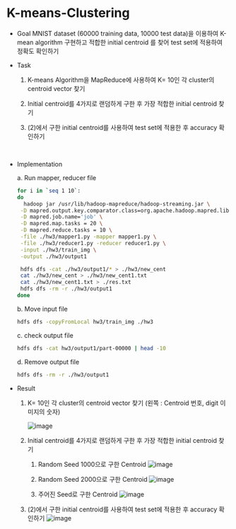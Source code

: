 # K-means-Clustering


* Goal
  MNIST dataset (60000 training data, 10000 test data)을 이용하여 K-mean algorithm 구현하고 적합한 initial centroid 를 찾어 test set에 적용하여 정확도 확인하기

  
* Task
  
  1. K-means Algorithm을 MapReduce에 사용하여 K= 10인 각 cluster의 centroid vector 찾기
     
  2. Initial centroid를 4가지로 랜덤하게 구한 후 가장 적합한 initial centroid 찾기
     
  3. (2)에서 구한 initial centroid를 사용하여 test set에 적용한 후 accuracy 확인하기
     
</br>

* Implementation
  
  a. Run mapper, reducer file
   ```sh
   for i in `seq 1 10`:
   do
     hadoop jar /usr/lib/hadoop-mapreduce/hadoop-streaming.jar \
  	-D mapred.output.key.comparator.class=org.apache.hadoop.mapred.lib.KeyFieldBasedComparator \
    -D mapred.job.name='job' \
    -D mapred.map.tasks = 20 \
  	-D mapred.reduce.tasks = 10 \
  	-file ./hw3/mapper1.py -mapper mapper1.py \
    -file ./hw3/reducer1.py -reducer reducer1.py \
  	-input ./hw3/train_img \
  	-output ./hw3/output1

    hdfs dfs -cat ./hw3/output1/* > ./hw3/new_cent
    cat ./hw3/new_cent > ./hw3/new_cent1.txt
    cat ./hw3/new_cent1.txt > ./res.txt
    hdfs dfs -rm -r ./hw3/output1
   done
   ```
   
  b. Move input file
  ```sh
  hdfs dfs -copyFromLocal hw3/train_img ./hw3
  ```

  c. check output file
  ```sh
  hdfs dfs -cat hw3/output1/part-00000 | head -10
  ```

  d. Remove output file
  ```sh
  hdfs dfs -rm -r ./hw3/output1
  ```

* Result
  1. K= 10인 각 cluster의 centroid vector 찾기 (왼쪽 : Centroid 번호, digit 이미지의 숫자)
 
     
     ![image](https://github.com/guswns00123/K-means-Clustering/assets/65805176/91e1bb8c-a146-4082-85a7-879016b147c3)


  2. Initial centroid를 4가지로 랜덤하게 구한 후 가장 적합한 initial centroid 찾기
     1) Random Seed 1000으로 구한 Centroid
     ![image](https://github.com/guswns00123/K-means-Clustering/assets/65805176/b6486e2e-c68e-43e4-a826-34d5f93bbef9)


     2) Random Seed 2000으로 구한 Centroid
     ![image](https://github.com/guswns00123/K-means-Clustering/assets/65805176/98229e9b-17c2-4493-a7dc-5694e824e295)


     3) 주어진 Seed로 구한 Centroid
     ![image](https://github.com/guswns00123/K-means-Clustering/assets/65805176/5945cefa-384b-4d8b-bafd-3c2e725a5d33)


  3. (2)에서 구한 initial centroid를 사용하여 test set에 적용한 후 accuracy 확인하기
     ![image](https://github.com/guswns00123/K-means-Clustering/assets/65805176/012e52a2-8781-4f04-a0b8-169b81fff1f7)





